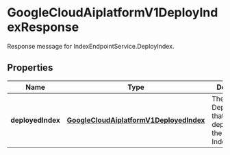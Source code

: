 

# GoogleCloudAiplatformV1DeployIndexResponse

Response message for IndexEndpointService.DeployIndex.

## Properties

| Name | Type | Description | Notes |
|------------ | ------------- | ------------- | -------------|
|**deployedIndex** | [**GoogleCloudAiplatformV1DeployedIndex**](GoogleCloudAiplatformV1DeployedIndex.md) | The DeployedIndex that had been deployed in the IndexEndpoint. |  [optional] |



